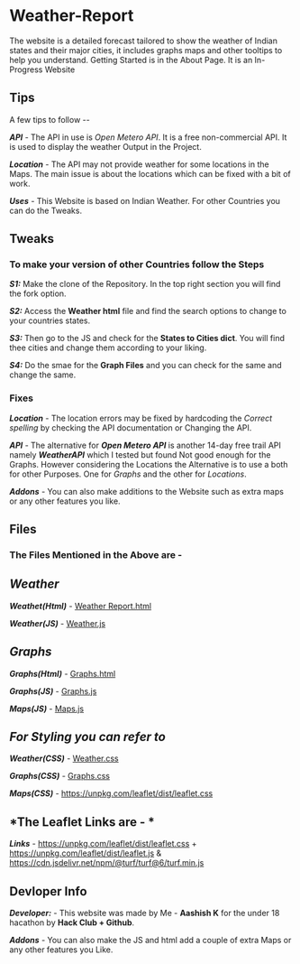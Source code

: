 # Weather-Report
The website is a detailed forecast tailored to show the weather of Indian states and their major cities, it includes graphs maps and other tooltips to help you understand. Getting Started is in the About Page. It is an In-Progress Website

##  Tips
A few tips to follow --

***API*** - The API in use is *Open Metero API*. It is a free non-commercial API. It is used to display the weather Output in the Project.

***Location*** - The API may not provide weather for some locations in the Maps. The main issue is about the locations which can be fixed with a bit of work.

***Uses*** - This Website is based on Indian Weather. For other Countries you can do the Tweaks.

## Tweaks

### To make your version of other Countries follow the Steps

***S1:***  Make the clone of the Repository. In the top right section you will find the fork option.

***S2:***  Access the **Weather html** file and find the search options to change to your countries states.

***S3:***  Then go to the JS and check for the **States to Cities dict**. You will find thee cities and change them according to your liking.

***S4:***  Do the smae for the **Graph Files** and you can check for the same and change the same.

### Fixes

***Location*** - The location errors may be fixed by hardcoding the *Correct spelling* by checking the API documentation or Changing the API.

***API*** -  The alternative for ***Open Metero API*** is another 14-day free trail API namely ***WeatherAPI*** which I tested but found Not good enough for the Graphs. However considering the Locations the Alternative is to use a both for other Purposes. One for *Graphs* and the other for *Locations*.

***Addons*** -  You can also make additions to the Website such as extra maps or any other features you like.

## Files

### The Files Mentioned in the Above are - 

## *Weather*

***Weathet(Html)*** - [Weather Report.html](https://github.com/user-attachments/files/21820639/Weather.Report.html)

***Weather(JS)*** - [Weather.js](https://github.com/user-attachments/files/21820647/Weather.js)

## *Graphs*

***Graphs(Html)*** - [Graphs.html](https://github.com/user-attachments/files/21820670/Graphs.html)

***Graphs(JS)*** - [Graphs.js](https://github.com/user-attachments/files/21820675/Graphs.js)

***Maps(JS)*** - [Maps.js](https://github.com/user-attachments/files/21820679/Maps.js)

## *For Styling you can refer to*

***Weather(CSS)*** - [Weather.css](https://github.com/user-attachments/files/21820698/Weather.css)

***Graphs(CSS)*** - [Graphs.css](https://github.com/user-attachments/files/21820701/Graphs.css)

***Maps(CSS)*** - https://unpkg.com/leaflet/dist/leaflet.css

## *The Leaflet Links are - *

***Links*** - https://unpkg.com/leaflet/dist/leaflet.css + https://unpkg.com/leaflet/dist/leaflet.js & https://cdn.jsdelivr.net/npm/@turf/turf@6/turf.min.js

## Devloper Info

***Developer:*** - This website was made by Me - **Aashish K** for the under 18 hacathon by **Hack Club + Github**.

***Addons*** - You can also make the JS and html add a couple of extra Maps or any other features you Like.
